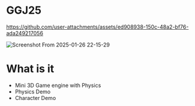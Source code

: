 # GGJ25

https://github.com/user-attachments/assets/ed908938-150c-48a2-bf76-ada249217056

![Screenshot From 2025-01-26 22-15-29](https://github.com/user-attachments/assets/900d10d3-c40f-4390-b4a2-c33473fafc7d)


# What is it
 - Mini 3D Game engine with Physics
 - Physics Demo
 - Character Demo
